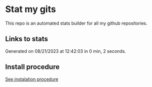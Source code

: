 # Stat my gits

This repo is an automated stats builder for all my github repositories.

## Links to stats


Generated on 08/21/2023 at 12:42:03 in 0 min, 2 seconds.

## Install procedure

[See instalation procedure](./src/install.md)
